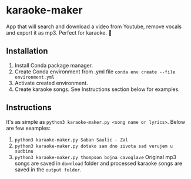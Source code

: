 # karaoke-maker
App that will search and download a video from Youtube, remove vocals and export it as mp3. Perfect for karaoke. :microphone:

## Installation
1. Install Conda package manager.
2. Create Conda environment from .yml file `conda env create --file environment.yml`
3. Activate created environment.
4. Create karaoke songs. See Instructions section below for examples.

## Instructions
It's as simple as `python3 karaoke-maker.py <song name or lyrics>`. Below are few examples:
1. `python3 karaoke-maker.py Saban Saulic - Zal` 
2. `python3 karaoke-maker.py dotako sam dno zivota sad verujem u sudbinu`
3. `python3 karaoke-maker.py thompson bojna cavoglave` 
Original mp3 songs are saved in `download` folder and processed karaoke songs
are saved in the `output folder`. 